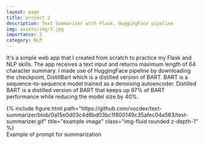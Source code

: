```yaml
---
layout: page
title: project 2
description: Text Summarizer with Flask, HuggingFace pipeline
img: assets/img/3.jpg
importance: 2
category: NLP
---
```

It's a simple web app that I created from scratch to practice my Flask and NLP skills. The app receives a text input and returns maximum length of 64 character summary.
I made use of HuggingFace pipeline by downloading the checkpoint, DistillBart which is a distilled version of BART. BART is a sequence-to-sequence model trained as a denoising autoencoder.
Distilled BART is a distilled version of BART that keeps up 97% of BART performance while reducing the model size by 40%.

<div class="row">
    <div class="col-sm mt-3 mt-md-0">
        {% include figure.html path="https://github.com/vocdex/text-summarizer/blob/0a15e0d03c4d6bd03bc1f800149c35afec04a563/text-summarizer.gif" title="example image" class="img-fluid rounded z-depth-1" %}
    </div>
</div>
<div class="caption">
    Example of prompt for summarization
</div>
